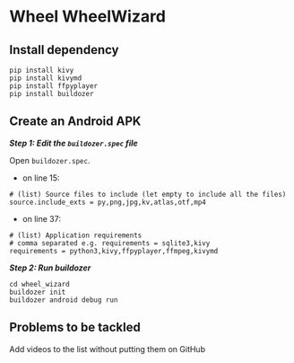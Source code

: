 # Wheel WheelWizard

## Install dependency

```shell
pip install kivy
pip install kivymd
pip install ffpyplayer
pip install buildozer
```

## Create an Android APK

**_Step 1: Edit the `buildozer.spec` file_**

Open `buildozer.spec`.

- on line 15:

```
# (list) Source files to include (let empty to include all the files)
source.include_exts = py,png,jpg,kv,atlas,otf,mp4
```

- on line 37:

```
# (list) Application requirements
# comma separated e.g. requirements = sqlite3,kivy
requirements = python3,kivy,ffpyplayer,ffmpeg,kivymd
```

**_Step 2: Run buildozer_**

```shell
cd wheel_wizard
buildozer init
buildozer android debug run
```

## Problems to be tackled

Add videos to the list without putting them on GitHub
